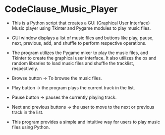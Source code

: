 # CodeClause_Music_Player
- This is a Python script that creates a GUI (Graphical User Interface) Music player using Tkinter and Pygame modules to play music files.

- GUI window displays a list of music files and buttons like play, pause, next, previous, add, and shuffle to perform respective operations.

- The program utilizes the Pygame mixer to play the music files, and Tkinter to create the graphical user interface. It also utilizes the os and random libraries to load music files and shuffle the tracklist, respectively.

- Browse button -> To browse the music files.
- Play button -> the program plays the current track in the list. 
- Pause button -> pauses the currently playing track. 
- Next and previous buttons -> the user to move to the next or previous track in the list.

- This program provides a simple and intuitive way for users to play music files using Python.
